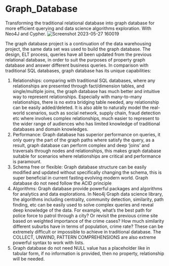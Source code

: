 # Graph_Database
Transforming the traditional relational database into graph database for more efficient querying and data science algorithms exploration. With Neo4J and Cypher.
![Screenshot 2023-05-27 160019](https://github.com/coffeemartin/Graph_Database/assets/73702415/01853908-f420-4b09-ade4-4825086dcd2b)


The graph database project is a continuation of the data warehousing project, the same data set was used to build the graph database.
The design, ELT process, queries have all been updated from the previous relational database, in order to suit the purposes of property graph database and answer different business queries.
In comparison with traditional SQL databases, graph database has its unique capabilities:
1. Relationships: comparing with traditional SQL databases, where any relationships are presented through fact/dimension tables, and single/multiple joins, the graph database has much better and
intuitive way to represent relationships. Especially with many-to-many relationships, there is no extra bridging table needed, any relationship can be easily added/deleted. It is also able to naturally model
the real-world scenarios, such as social network, supply chain, fraud detection etc where involves complex relationships, much easier to represent to the wider range of audiences who has limited
knowledge of traditional databases and domain knowledges.
2. Performance: Graph database has superior performance on queries, it only query the part of the graph paths where satisfy the query, as a result, graph database can perform complex and deep ‘joins’
and traversals through nodes and relationships, this makes graph database suitable for scenarios where relationships are critical and performance is paramount.
3. Schema free or flexible: Graph database structure can be easily modified and updated without specifically changing the schema, this is super beneficial in current fasting evolving modern world. Graph
database do not need follow the ACID principle
4. Algorithms: Graph database provide powerful packages and algorithms for analytics and data explorations. In Neo4j Graph data science library, the algorithms including centrality, community
detection, similarity, path finding, etc can be easily used to solve complex queries and reveal deep knowledge of the data. For example, what’s the best path for police force to patrol through a city? Or
revisit the previous crime site based on weighted importance of the crime cases? How much similarity different suburbs have in terms of population, crime rate? These can be extremely difficult or
impossible to achieve in traditional database. The COLLECT, UNWIND, PATTERN COMPREHENSIONS are also extreme powerful syntax to work with lists.
5. Graph database do not need NULL value has a placeholder like in tabular form, if no information is provided, then no property, relationship will be needed.
